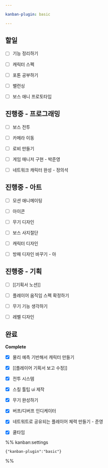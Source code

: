 ```yaml
---

kanban-plugin: basic

---
```


## 할일

- [ ] 기능 정리하기
- [ ] 캐릭터 스펙
- [ ] 포톤 공부하기
- [ ] 밸런싱
- [ ] 보스 애니 프로토타입


## 진행중 - 프로그래밍

- [ ] 보스 전투
- [ ] 카메라 이동
- [ ] 로비 만들기
- [ ] 게임 매니저 구현 - 박준영
- [ ] 네트워크 캐릭터 완성 - 정의석


## 진행중 - 아트

- [ ] 모션 애니메이팅
- [ ] 아이콘
- [ ] 무기 디자인
- [ ] 보스 사지절단
- [ ] 캐릭터 디자인
- [ ] 방패 디자인 바꾸기 - 아


## 진행중 - 기획

- [ ] [[기획서 노션]]
- [ ] 플레이어 움직임 스펙 확정하기
- [ ] 무기 기능 생각하기
- [ ] 레벨 디자인


## 완료

**Complete**
- [x] 물리 예측 기반해서 캐릭터 만들기
- [x] [[플레이어 기획서 보고 수정]]
- [x] 전투 시스템
- [x] 스킬 툴팁 ui 제작
- [x] 무기 완성하기
- [x] 버프/디버프 인디케이터
- [x] 네트워트로 공유되는 플레이어 체력 만들기 - 준영
- [x] 쿨타임




%% kanban:settings
```
{"kanban-plugin":"basic"}
```
%%